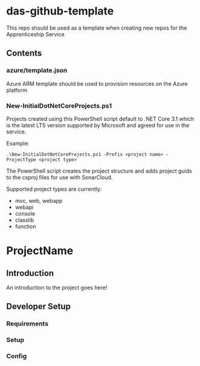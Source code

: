 # das-github-template

This repo should be used as a template when creating new repos for the Apprenticeship Service

## Contents

### azure/template.json
Azure ARM template should be used to provision resources on the Azure platform

### New-InitialDotNetCoreProjects.ps1

Projects created using this PowerShell script default to .NET Core 3.1 which is the latest LTS version supported by Microsoft and agreed for use in the service.

Example:

`.\New-InitialDotNetCoreProjects.ps1 -Prefix <project name> -ProjectType <project type>`

The PowerShell script creates the project structure and adds project guids to the csproj files for use with SonarCloud.

Supported project types are currently:

* mvc, web, webapp
* webapi
* console
* classlib
* function

# ProjectName

## Introduction

An introduction to the project goes here!

## Developer Setup

### Requirements

### Setup

### Config